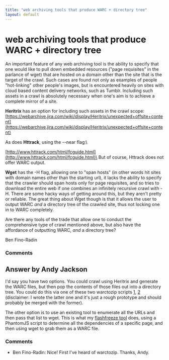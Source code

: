 ```yaml
---
title: "web archiving tools that produce WARC + directory tree"
layout: default
---
```

web archiving tools that produce WARC + directory tree
=====================
An important feature of any web archiving tool is the ability to specify
that one would like to pull down embedded resources ("page requisites"
in the parlance of wget) that are hosted on a domain other than the site
that is the target of the crawl. Such cases are found not only as
examples of people "hot-linking" other people's images, but is
encountered heavily on sites with cloud based content delivery networks,
such as Tumblr. Including such assets in a crawl is absolutely necessary
when one's aim is to achieve a complete mirror of a site.

**Heritrix** has an option for including such assets in the crawl scope:
[https://webarchive.jira.com/wiki/display/Heritrix/unexpected+offsite+content](https://webarchive.jira.com/wiki/display/Heritrix/unexpected+offsite+content)

As does **Httrack**, using the --near flag:\

[http://www.httrack.com/html/fcguide.html](http://www.httrack.com/html/fcguide.html)\
 But of course, Httrack does not offer WARC output.

**Wget** has the -H flag, allowing one to "span hosts" (in other words
hit sites with domain names other than the starting url), it lacks the
ability to specify that the crawler should span hosts only for page
requisites, and so tries to download the entire web if one combines an
infinitely recursive crawl with -H. There are some hacky ways of getting
around this, but they aren't pretty or reliable. The great thing about
Wget though is that it allows the user to output WARC *and* a directory
tree of the crawled site, thus not locking one in to WARC completely.

Are there any tools of the trade that allow one to conduct the
comprehensive type of crawl mentioned above, but also have the
affordance of outputting WARC, *and* a directory tree?

Ben Fino-Radin

### Comments ###


Answer by Andy Jackson
----------------
I'd say you have two options. You could crawl using Heritrix and
generate the WARC files, but then pop the contents of those files out
into a directory tree. You could do this via one of these two warctozip
scripts
[1](https://github.com/alard/warctozip/blob/master/warctozip.py),
[2](https://github.com/ukwa/warc/blob/master/warc/warctozip.py)
(disclaimer: I wrote the latter one and it's just a rough prototype and
should probably be merged with the former).

The other option is to use an existing tool to enumerate all the URLs
and then pass that list to wget. This is what my [flashfreeze
tool](https://github.com/ukwa/flashfreeze) does, using a PhantomJS
script to determine all the dependencies of a specific page, and then
using wget to grab them as a WARC file.

### Comments ###
* Ben Fino-Radin: Nice! First I've heard of warctozip. Thanks, Andy.

